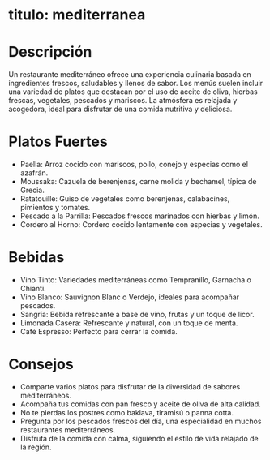 # titulo: mediterranea

# Descripción
Un restaurante mediterráneo ofrece una experiencia culinaria basada en ingredientes frescos, saludables y llenos de sabor. Los menús suelen incluir una variedad de platos que destacan por el uso de aceite de oliva, hierbas frescas, vegetales, pescados y mariscos. La atmósfera es relajada y acogedora, ideal para disfrutar de una comida nutritiva y deliciosa.

# Platos Fuertes
- Paella: Arroz cocido con mariscos, pollo, conejo y especias como el azafrán.
- Moussaka: Cazuela de berenjenas, carne molida y bechamel, típica de Grecia.
- Ratatouille: Guiso de vegetales como berenjenas, calabacines, pimientos y tomates.
- Pescado a la Parrilla: Pescados frescos marinados con hierbas y limón.
- Cordero al Horno: Cordero cocido lentamente con especias y vegetales.

# Bebidas
- Vino Tinto: Variedades mediterráneas como Tempranillo, Garnacha o Chianti.
- Vino Blanco: Sauvignon Blanc o Verdejo, ideales para acompañar pescados.
- Sangría: Bebida refrescante a base de vino, frutas y un toque de licor.
- Limonada Casera: Refrescante y natural, con un toque de menta.
- Café Espresso: Perfecto para cerrar la comida.

 # Consejos
- Comparte varios platos para disfrutar de la diversidad de sabores mediterráneos.
- Acompaña tus comidas con pan fresco y aceite de oliva de alta calidad.
- No te pierdas los postres como baklava, tiramisú o panna cotta.
- Pregunta por los pescados frescos del día, una especialidad en muchos restaurantes mediterráneos.
- Disfruta de la comida con calma, siguiendo el estilo de vida relajado de la región.